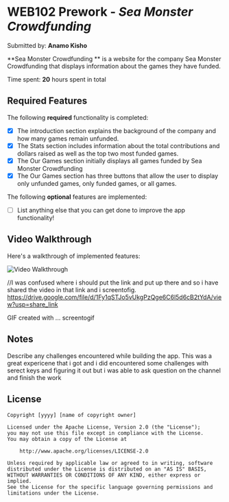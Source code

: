 # WEB102 Prework - *Sea Monster Crowdfunding*

Submitted by: **Anamo Kisho**

**Sea Monster Crowdfunding ** is a website for the company Sea Monster Crowdfunding that displays information about the games they have funded.

Time spent: **20** hours spent in total

## Required Features

The following **required** functionality is completed:

* [x] The introduction section explains the background of the company and how many games remain unfunded.
* [x] The Stats section includes information about the total contributions and dollars raised as well as the top two most funded games.
* [x] The Our Games section initially displays all games funded by Sea Monster Crowdfunding
* [x] The Our Games section has three buttons that allow the user to display only unfunded games, only funded games, or all games.

The following **optional** features are implemented:

* [ ] List anything else that you can get done to improve the app functionality!

## Video Walkthrough

Here's a walkthrough of implemented features:

<img src='https://drive.google.com/file/d/1Fy1qSTJo5vUkgPzQge6C6l5d6cB2tYdA/view?usp=share_link' title='Video Walkthrough' width='' alt='Video Walkthrough' />

//I was confused where i should put the link and put up there and so i have shared the video in that link and i screentofig.
https://drive.google.com/file/d/1Fy1qSTJo5vUkgPzQge6C6l5d6cB2tYdA/view?usp=share_link

<!-- Replace this with whatever GIF tool you used! -->
GIF created with ... screentogif
<!-- Recommended tools:
[Kap](https://getkap.co/) for macOS
[ScreenToGif](https://www.screentogif.com/) for Windows
[peek](https://github.com/phw/peek) for Linux. -->

## Notes

Describe any challenges encountered while building the app.
This was a great expericene that i got and i did encountered some
challenges with serect keys and figuring it out but i was able to ask
question on the channel and finish the work

## License

    Copyright [yyyy] [name of copyright owner]

    Licensed under the Apache License, Version 2.0 (the "License");
    you may not use this file except in compliance with the License.
    You may obtain a copy of the License at

        http://www.apache.org/licenses/LICENSE-2.0

    Unless required by applicable law or agreed to in writing, software
    distributed under the License is distributed on an "AS IS" BASIS,
    WITHOUT WARRANTIES OR CONDITIONS OF ANY KIND, either express or implied.
    See the License for the specific language governing permissions and
    limitations under the License.

